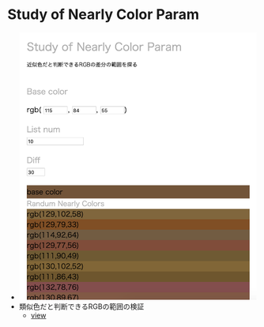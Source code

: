 # Study of Nearly Color Param
- ![image](https://github.com/szgk/Study-for-Nearly-Color-Paramater/blob/master/image.png)
- 類似色だと判断できるRGBの範囲の検証
	- [view](https://szgk.github.io/Study-for-Nearly-Color-Paramater/)